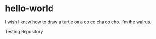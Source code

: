# hello-world

I wish I knew how to draw a turtle on a co co cha co cho.
I'm the walrus.

Testing Repository
